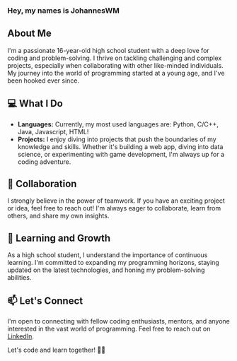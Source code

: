 ### Hey, my names is JohannesWM

## About Me

I'm a passionate 16-year-old high school student with a deep love for coding and problem-solving. I thrive on tackling challenging and complex projects, especially when collaborating with other like-minded individuals. My journey into the world of programming started at a young age, and I've been hooked ever since.

## 💻 What I Do

- **Languages:** Currently, my most used languages are: Python, C/C++, Java, Javascript, HTML!
- **Projects:** I enjoy diving into projects that push the boundaries of my knowledge and skills. Whether it's building a web app, diving into data science, or experimenting with game development, I'm always up for a coding adventure.

## 🤝 Collaboration

I strongly believe in the power of teamwork. If you have an exciting project or idea, feel free to reach out! I'm always eager to collaborate, learn from others, and share my own insights.

## 🌱 Learning and Growth

As a high school student, I understand the importance of continuous learning. I'm committed to expanding my programming horizons, staying updated on the latest technologies, and honing my problem-solving abilities.

## 📫 Let's Connect

I'm open to connecting with fellow coding enthusiasts, mentors, and anyone interested in the vast world of programming. Feel free to reach out on [LinkedIn](https://www.linkedin.com/in/johannes-wabnitz-moch-aabbb4304/).

Let's code and learn together! 🚀✨
